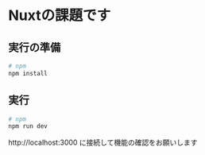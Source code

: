 # Nuxtの課題です

## 実行の準備

```bash
# npm
npm install

```

## 実行

```bash
# npm
npm run dev

```
http://localhost:3000 に接続して機能の確認をお願いします

